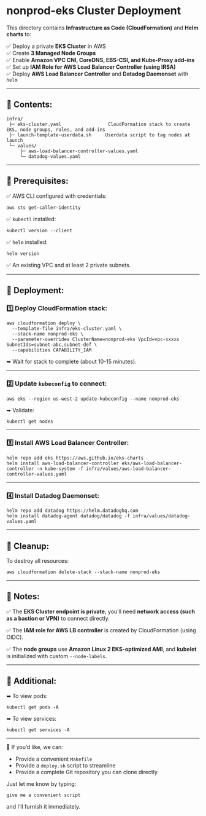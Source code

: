 # nonprod-eks Cluster Deployment

This directory contains **Infrastructure as Code (CloudFormation)** and **Helm charts** to:

✅ Deploy a private **EKS Cluster** in AWS  
✅ Create **3 Managed Node Groups**  
✅ Enable **Amazon VPC CNI, CoreDNS, EBS-CSI, and Kube-Proxy add-ins**  
✅ Set up **IAM Role for AWS Load Balancer Controller (using IRSA)**  
✅ Deploy **AWS Load Balancer Controller** and **Datadog Daemonset** with `helm`

---

## 📁 Contents:

```
infra/
 ├─ eks-cluster.yaml                 CloudFormation stack to create EKS, node groups, roles, and add-ins
 ├─ launch-template-userdata.sh     Userdata script to tag nodes at launch
 └─ values/
     ├─ aws-load-balancer-controller-values.yaml
     └─ datadog-values.yaml
```

---

## 🔹 Prerequisites:

✅ AWS CLI configured with credentials:
```shell
aws sts get-caller-identity
```

✅ `kubectl` installed:
```shell
kubectl version --client
```

✅ `helm` installed:
```shell
helm version
```

✅ An existing VPC and at least 2 private subnets.

---

## 🔹 Deployment:

### 1️⃣ Deploy CloudFormation stack:

```shell
aws cloudformation deploy \
  --template-file infra/eks-cluster.yaml \
  --stack-name nonprod-eks \
  --parameter-overrides ClusterName=nonprod-eks VpcId=vpc-xxxxx SubnetIds=subnet-abc,subnet-def \
  --capabilities CAPABILITY_IAM
```

➥ Wait for stack to complete (about 10-15 minutes).

---

### 2️⃣ Update `kubeconfig` to connect:

```shell
aws eks --region us-west-2 update-kubeconfig --name nonprod-eks
```

➥ Validate:

```shell
kubectl get nodes
```

---

### 3️⃣ Install AWS Load Balancer Controller:

```shell
helm repo add eks https://aws.github.io/eks-charts
helm install aws-load-balancer-controller eks/aws-load-balancer-controller -n kube-system -f infra/values/aws-load-balancer-controller-values.yaml
```

---

### 4️⃣ Install Datadog Daemonset:

```shell
helm repo add datadog https://helm.datadoghq.com
helm install datadog-agent datadog/datadog -f infra/values/datadog-values.yaml
```

---

## 🔹 Cleanup:

To destroy all resources:

```shell
aws cloudformation delete-stack --stack-name nonprod-eks
```

---

## 🔹 Notes:

✅ The **EKS Cluster endpoint is private**; you'll need **network access (such as a bastion or VPN)** to connect directly.

✅ The **IAM role for AWS LB controller** is created by CloudFormation (using OIDC).

✅ The **node groups** use **Amazon Linux 2 EKS-optimized AMI**, and **kubelet** is initialized with custom `--node-labels`.

---

## 🔹 Additional:

➥ To view pods:

```shell
kubectl get pods -A
```

➥ To view services:

```shell
kubectl get services -A
```

---

🚀 If you’d like, we can:

- Provide a convenient `Makefile`
- Provide a `deploy.sh` script to streamline
- Provide a complete Git repository you can clone directly

Just let me know by typing:

```
give me a convenient script
```
and I'll furnish it immediately.

